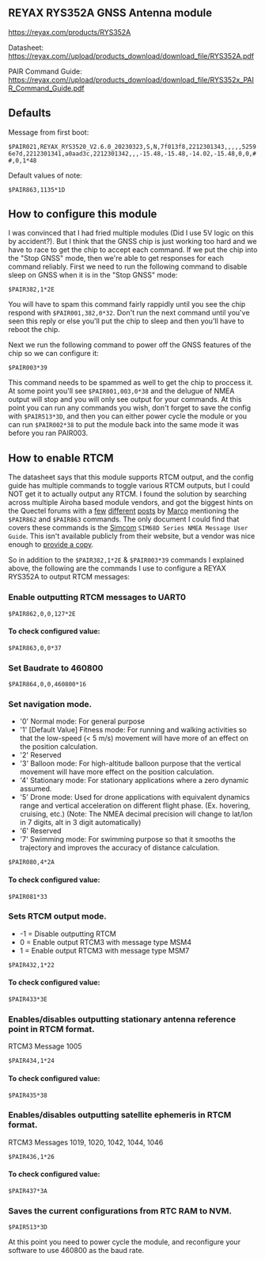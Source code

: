 ## REYAX RYS352A GNSS Antenna module

https://reyax.com/products/RYS352A

Datasheet: https://reyax.com//upload/products_download/download_file/RYS352A.pdf

PAIR Command Guide: https://reyax.com//upload/products_download/download_file/RYS352x_PAIR_Command_Guide.pdf

## Defaults

Message from first boot:

```$PAIR021,REYAX_RYS3520_V2.6.0_20230323,S,N,7f013f8,2212301343,,,,,52596e7d,2212301341,a0aad3c,2212301342,,,-15.48,-15.48,-14.02,-15.48,0,0,##,0,1*48```

Default values of note:

```$PAIR863,1135*1D```

## How to configure this module

I was convinced that I had fried multiple modules (Did I use 5V logic on this by accident?). But I think that the GNSS chip is just working too hard and we have to race to get the chip to accept each command. If we put the chip into the "Stop GNSS" mode, then we're able to get responses for each command reliably. First we need to run the following command to disable sleep on GNSS when it is in the "Stop GNSS" mode:

```$PAIR382,1*2E```

You will have to spam this command fairly rappidly until you see the chip respond with ```$PAIR001,382,0*32```. Don't run the next command until you've seen this reply or else you'll put the chip to sleep and then you'll have to reboot the chip.

Next we run the following command to power off the GNSS features of the chip so we can configure it:

```$PAIR003*39```

This command needs to be spammed as well to get the chip to proccess it. At some point you'll see ```$PAIR001,003,0*38``` and the delugue of NMEA output will stop and you will only see output for your commands. At this point you can run any commands you wish, don't forget to save the config with ```$PAIR513*3D```, and then you can either power cycle the module or you can run ```$PAIR002*38``` to put the module back into the same mode it was before you ran PAIR003. 


## How to enable RTCM

The datasheet says that this module supports RTCM output, and the config guide has multiple commands to toggle various RTCM outputs, but I could NOT get it to actually output any RTCM. I found the solution by searching across multiple Airoha based module vendors, and got the biggest hints on the Quectel forums with a [few](https://forums.quectel.com/t/firmware-request-lc29hea-adjustable-update-rate-for-ardupilot-utilization/33839/11) [different](https://forums.quectel.com/t/beginner-question-on-rtcm-on-lc29/36113/19) [posts](https://forums.quectel.com/t/qgnss-v1-10-does-not-seem-to-apply-rtk-data-to-lc29hea-fixes/34595/2) by [Marco](https://forums.quectel.com/u/bamarcant/summary) mentioning the ```$PAIR862``` and ```$PAIR863``` commands. The only document I could find that covers these commands is the [Simcom](https://www.simcom.com/) ``SIM68D Series NMEA Message User Guide``. This isn't available publicly from their website, but a vendor was nice enough to [provide a copy](https://web.archive.org/web/2/https://mt.morepower.ru/sites/default/files/documents/sim68d_series_nmea_message_user_guide_v1.01.pdf).

So in addition to the ```$PAIR382,1*2E``` & ```$PAIR003*39``` commands I explained above, the following are the commands I use to configure a REYAX RYS352A to output RTCM messages:

### Enable outputting RTCM messages to UART0

```$PAIR862,0,0,127*2E```

#### To check configured value:

```$PAIR863,0,0*37```

### Set Baudrate to 460800

```$PAIR864,0,0,460800*16```

### Set navigation mode.
* '0' Normal mode: For general purpose
* '1' [Default Value] Fitness mode: For running and walking activities so that the low-speed (< 5 m/s) movement will have more of an effect on the position calculation.
* '2' Reserved
* '3' Balloon mode: For high-altitude balloon purpose that the vertical movement will have more effect on the position calculation.
* '4' Stationary mode: For stationary applications where a zero dynamic assumed.
* '5' Drone mode: Used for drone applications with equivalent dynamics range and vertical acceleration on different flight phase. (Ex. hovering, cruising, etc.) (Note: The NMEA decimal precision will change to lat/lon in 7 digits, alt in 3 digit automatically)
* '6' Reserved
* '7' Swimming mode: For swimming purpose so that it smooths the trajectory and improves the accuracy of distance calculation.

```$PAIR080,4*2A```

#### To check configured value:

```$PAIR081*33```

### Sets RTCM output mode.
* -1 = Disable outputting RTCM
* 0 = Enable output RTCM3 with message type MSM4
* 1 = Enable output RTCM3 with message type MSM7
 
```$PAIR432,1*22```

#### To check configured value:

```$PAIR433*3E```

### Enables/disables outputting stationary antenna reference point in RTCM format.
RTCM3 Message 1005

```$PAIR434,1*24```

#### To check configured value:

```$PAIR435*38```

### Enables/disables outputting satellite ephemeris in RTCM format.
RTCM3 Messages 1019, 1020, 1042, 1044, 1046

```$PAIR436,1*26```

#### To check configured value:

```$PAIR437*3A```

### Saves the current configurations from RTC RAM to NVM.

```$PAIR513*3D```


At this point you need to power cycle the module, and reconfigure your software to use 460800 as the baud rate.
